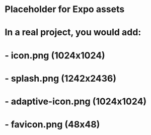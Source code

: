 # Placeholder for Expo assets
# In a real project, you would add:
# - icon.png (1024x1024)
# - splash.png (1242x2436)
# - adaptive-icon.png (1024x1024)
# - favicon.png (48x48)
